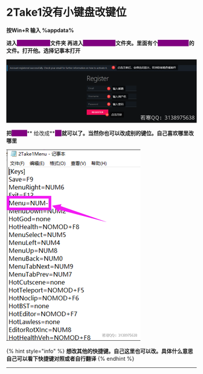 # 2Take1没有小键盘改键位

**按Win+R 输入 **<mark style="color:purple;">**%appdata%**</mark>

**进入**<mark style="color:purple;background-color:purple;">**PopstarDevs**</mark>**文件夹 再进入**<mark style="color:purple;background-color:purple;">**2Take1Menu**</mark>**文件夹。里面有个**<mark style="color:purple;background-color:purple;">**2take1menu**</mark>**的文件。打开他。选择记事本打开**

****![](<../../.gitbook/assets/image (47) (1).png>)****

**把**<mark style="color:purple;background-color:purple;">**NUM-**</mark>** 给改成**<mark style="color:purple;background-color:purple;">**F4**</mark>**就可以了。当然你也可以改成别的键位。自己喜欢哪里改哪里**

****![](<../../.gitbook/assets/image (35) (1) (1).png>)****

{% hint style="info" %}
**想改其他的快捷键。自己这里也可以改。具体什么意思 自己可以看下快捷键对照或者自行翻译**
{% endhint %}

****
